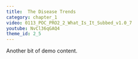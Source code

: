 ```yaml
---
title:  The Disease Trends
category: chapter_1
video: 0113_POC_PRO2_2_What_Is_It_Subbed_v1.0_7
youtube: NvCl36qGAQ4
theme_id: 2_5
---
```


Another bit of demo content.

